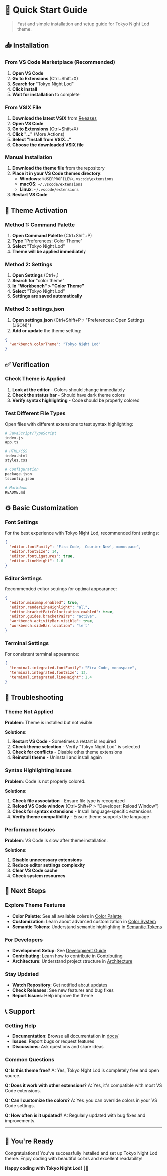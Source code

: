 # 🚀 Quick Start Guide

> Fast and simple installation and setup guide for Tokyo Night Lod theme.

## 📥 Installation

### From VS Code Marketplace (Recommended)

1. **Open VS Code**
2. **Go to Extensions** (Ctrl+Shift+X)
3. **Search for** "Tokyo Night Lod"
4. **Click Install**
5. **Wait for installation** to complete

### From VSIX File

1. **Download the latest VSIX** from [Releases](https://github.com/darqus/tokyo-night-vscode-theme-lod/releases)
2. **Open VS Code**
3. **Go to Extensions** (Ctrl+Shift+X)
4. **Click "..."** (More Actions)
5. **Select "Install from VSIX..."**
6. **Choose the downloaded VSIX file**

### Manual Installation

1. **Download the theme file** from the repository
2. **Place it in your VS Code themes directory**:
   - **Windows**: `%USERPROFILE%\.vscode\extensions`
   - **macOS**: `~/.vscode/extensions`
   - **Linux**: `~/.vscode/extensions`
3. **Restart VS Code**

## 🎨 Theme Activation

### Method 1: Command Palette

1. **Open Command Palette** (Ctrl+Shift+P)
2. **Type** "Preferences: Color Theme"
3. **Select** "Tokyo Night Lod"
4. **Theme will be applied immediately**

### Method 2: Settings

1. **Open Settings** (Ctrl+,)
2. **Search for** "color theme"
3. **In "Workbench" > "Color Theme"**
4. **Select** "Tokyo Night Lod"
5. **Settings are saved automatically**

### Method 3: settings.json

1. **Open settings.json** (Ctrl+Shift+P > "Preferences: Open Settings (JSON)")
2. **Add or update** the theme setting:

```json
{
  "workbench.colorTheme": "Tokyo Night Lod"
}
```

## ✅ Verification

### Check Theme is Applied

1. **Look at the editor** - Colors should change immediately
2. **Check the status bar** - Should have dark theme colors
3. **Verify syntax highlighting** - Code should be properly colored

### Test Different File Types

Open files with different extensions to test syntax highlighting:

```bash
# JavaScript/TypeScript
index.js
app.ts

# HTML/CSS
index.html
styles.css

# Configuration
package.json
tsconfig.json

# Markdown
README.md
```

## ⚙️ Basic Customization

### Font Settings

For the best experience with Tokyo Night Lod, recommended font settings:

```json
{
  "editor.fontFamily": "Fira Code, 'Courier New', monospace",
  "editor.fontSize": 14,
  "editor.fontLigatures": true,
  "editor.lineHeight": 1.6
}
```

### Editor Settings

Recommended editor settings for optimal appearance:

```json
{
  "editor.minimap.enabled": true,
  "editor.renderLineHighlight": "all",
  "editor.bracketPairColorization.enabled": true,
  "editor.guides.bracketPairs": "active",
  "workbench.activityBar.visible": true,
  "workbench.sideBar.location": "left"
}
```

### Terminal Settings

For consistent terminal appearance:

```json
{
  "terminal.integrated.fontFamily": "Fira Code, monospace",
  "terminal.integrated.fontSize": 13,
  "terminal.integrated.lineHeight": 1.4
}
```

## 🔧 Troubleshooting

### Theme Not Applied

**Problem**: Theme is installed but not visible.

**Solutions**:

1. **Restart VS Code** - Sometimes a restart is required
2. **Check theme selection** - Verify "Tokyo Night Lod" is selected
3. **Check for conflicts** - Disable other theme extensions
4. **Reinstall theme** - Uninstall and install again

### Syntax Highlighting Issues

**Problem**: Code is not properly colored.

**Solutions**:

1. **Check file association** - Ensure file type is recognized
2. **Reload VS Code window** (Ctrl+Shift+P > "Developer: Reload Window")
3. **Check for syntax extensions** - Install language-specific extensions
4. **Verify theme compatibility** - Ensure theme supports the language

### Performance Issues

**Problem**: VS Code is slow after theme installation.

**Solutions**:

1. **Disable unnecessary extensions**
2. **Reduce editor settings complexity**
3. **Clear VS Code cache**
4. **Check system resources**

## 🎯 Next Steps

### Explore Theme Features

- **Color Palette**: See all available colors in [Color Palette](COLOR_PALETTE.md)
- **Customization**: Learn about advanced customization in [Color System](COLOR_SYSTEM.md)
- **Semantic Tokens**: Understand semantic highlighting in [Semantic Tokens](SEMANTIC_TOKENS.md)

### For Developers

- **Development Setup**: See [Development Guide](DEVELOPMENT.md)
- **Contributing**: Learn how to contribute in [Contributing](CONTRIBUTING.md)
- **Architecture**: Understand project structure in [Architecture](ARCHITECTURE.md)

### Stay Updated

- **Watch Repository**: Get notified about updates
- **Check Releases**: See new features and bug fixes
- **Report Issues**: Help improve the theme

## 📞 Support

### Getting Help

- **Documentation**: Browse all documentation in [docs/](./)
- **Issues**: Report bugs or request features
- **Discussions**: Ask questions and share ideas

### Common Questions

**Q: Is this theme free?**
A: Yes, Tokyo Night Lod is completely free and open source.

**Q: Does it work with other extensions?**
A: Yes, it's compatible with most VS Code extensions.

**Q: Can I customize the colors?**
A: Yes, you can override colors in your VS Code settings.

**Q: How often is it updated?**
A: Regularly updated with bug fixes and improvements.

---

## 🎉 You're Ready

Congratulations! You've successfully installed and set up Tokyo Night Lod theme. Enjoy coding with beautiful colors and excellent readability!

**Happy coding with Tokyo Night Lod!** 🎨✨
